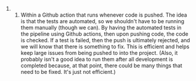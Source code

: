 1) 1. Within a Github action that runs whenever code is pushed. The idea is that the tests are automated, so we shouldn't have to be running them manually (though we can). By having the automated tests in the pipeline using Github actions, then upon pushing code, the code is checked. If a test is failed, then the push is ultimately rejected, and we will know that there is something to fix. This is efficient and helps keep large issues from being pushed to into the project. (Also, it probably isn't a good idea to run them after all development is completed because, at that point, there could be many things that need to be fixed. It's just not efficient.)





